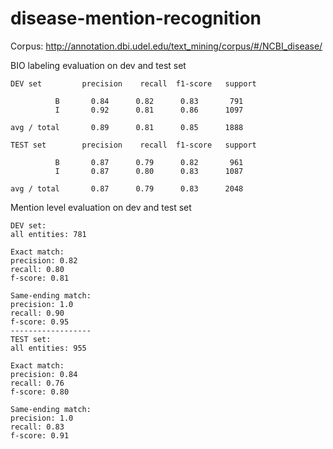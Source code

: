 # disease-mention-recognition
Corpus: http://annotation.dbi.udel.edu/text_mining/corpus/#/NCBI_disease/

BIO labeling evaluation on dev and test set
```
DEV set         precision    recall  f1-score   support

          B       0.84      0.82      0.83       791
          I       0.92      0.81      0.86      1097

avg / total       0.89      0.81      0.85      1888

TEST set        precision    recall  f1-score   support

          B       0.87      0.79      0.82       961
          I       0.87      0.80      0.83      1087

avg / total       0.87      0.79      0.83      2048
```

Mention level evaluation on dev and test set
```
DEV set:
all entities: 781

Exact match:
precision: 0.82
recall: 0.80
f-score: 0.81

Same-ending match:
precision: 1.0
recall: 0.90
f-score: 0.95
------------------
TEST set:
all entities: 955

Exact match:
precision: 0.84
recall: 0.76
f-score: 0.80

Same-ending match:
precision: 1.0
recall: 0.83
f-score: 0.91
```
